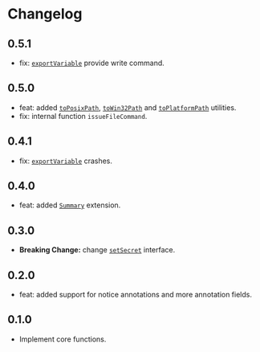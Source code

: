 # Changelog

## 0.5.1

* fix: [`exportVariable`](https://pub.dev/documentation/actions_toolkit_dart/latest/core/exportVariable.html) provide write command.

## 0.5.0

* feat: added [`toPosixPath`](https://pub.dev/documentation/actions_toolkit_dart/latest/core/toPosixPath.html), [`toWin32Path`](https://pub.dev/documentation/actions_toolkit_dart/latest/core/toWin32Path.html) and [`toPlatformPath`](https://pub.dev/documentation/actions_toolkit_dart/latest/core/toPlatformPath.html) utilities.
* fix: internal function `issueFileCommand`.

## 0.4.1

* fix: [`exportVariable`](https://pub.dev/documentation/actions_toolkit_dart/latest/core/exportVariable.html) crashes.

## 0.4.0

* feat: added [`Summary`](https://pub.dev/documentation/actions_toolkit_dart/latest/core/Summary-class.html) extension.

## 0.3.0

* **Breaking Change:** change [`setSecret`](https://pub.dev/documentation/actions_toolkit_dart/latest/core/setSecret.html) interface.

## 0.2.0

* feat: added support for notice annotations and more annotation fields.

## 0.1.0

* Implement core functions.

